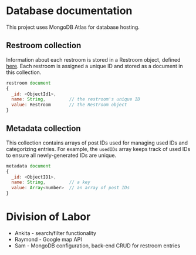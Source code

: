 # Database documentation
This project uses MongoDB Atlas for database hosting.

## Restroom collection
Information about each restroom is stored in a Restroom object, defined [here](/classes/restroom.ts). Each restroom is assigned a unique ID and stored as a document in this collection.

```javascript
restroom document
{
  _id: <ObjectId1>,
  name: String,         // the restroom's unique ID
  value: Restroom       // the Restroom object
}
```

## Metadata collection
This collection contains arrays of post IDs used for managing used IDs and categorizing entries. For example, the `usedIDs` array keeps track of used IDs to ensure all newly-generated IDs are unique.

```javascript
metadata document
{
  _id: <ObjectID1>,
  name: String,         // a key
  value: Array<number>  // an array of post IDs
}
```

# Division of Labor
- Ankita - search/filter functionality
- Raymond - Google map API
- Sam - MongoDB configuration, back-end CRUD for restroom entries
